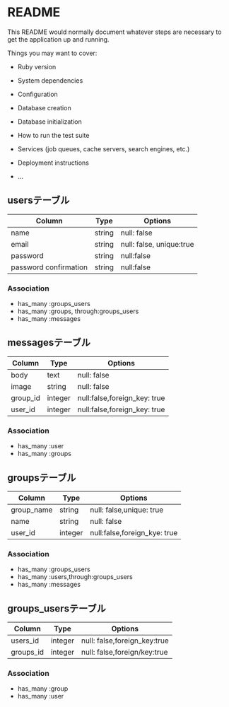 # README

This README would normally document whatever steps are necessary to get the
application up and running.

Things you may want to cover:

* Ruby version

* System dependencies

* Configuration

* Database creation

* Database initialization

* How to run the test suite

* Services (job queues, cache servers, search engines, etc.)

* Deployment instructions

* ...

## usersテーブル

|Column|Type|Options|
|------|----|-------|
|name|string|null: false|
|email|string|null: false, unique:true|
|password|string|null:false|
|password confirmation|string|null:false|

### Association
- has_many :groups_users 
- has_many :groups, through:groups_users
- has_many :messages



## messagesテーブル

|Column|Type|Options|
|------|----|-------|
|body|text|null: false|
|image|string|null: false|
|group_id|integer|null:false,foreign_key: true|
|user_id|integer|null:false,foreign_key: true|

### Association
- has_many :user
- has_many :groups



## groupsテーブル

|Column|Type|Options|
|------|----|-------|
|group_name|string|null: false,unique: true|
|name|string|null: false|
|user_id|integer|null:false,foreign_kye: true|

### Association
- has_many :groups_users
- has_many :users,through:groups_users
- has_many :messages



## groups_usersテーブル

|Column|Type|Options|
|------|----|-------|
|users_id|integer|null: false,foreign_key:true|
|groups_id|integer|null: false,foreign/key:true|

### Association
- has_many :group
- has_many :user




